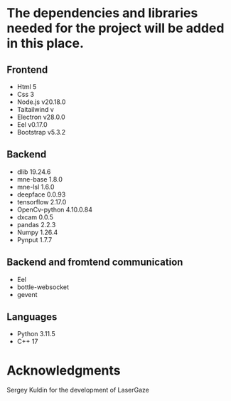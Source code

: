 # The dependencies and libraries needed for the project will be added in this place.

## Frontend
* Html 5
* Css  3
* Node.js v20.18.0
* Taitailwind v
* Electron v28.0.0
* Eel v0.17.0
* Bootstrap v5.3.2

## Backend
* dlib 19.24.6
* mne-base 1.8.0
* mne-lsl 1.6.0
* deepface 0.0.93
* tensorflow 2.17.0
* OpenCv-python 4.10.0.84
* dxcam 0.0.5
* pandas 2.2.3
* Numpy 1.26.4
* Pynput 1.7.7

## Backend and fromtend communication
* Eel
* bottle-websocket
* gevent
## Languages
* Python 3.11.5
* C++ 17

# Acknowledgments
Sergey Kuldin for the development of LaserGaze